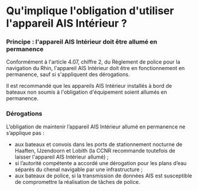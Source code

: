 # Qu'implique l'obligation d'utiliser l'appareil AIS Intérieur ?

### Principe : l'appareil AIS Intérieur doit être allumé en permanence

Conformément à l'article 4.07, chiffre 2, du Règlement de police pour la navigation du Rhin, l'appareil AIS Intérieur doit être en fonctionnement en permanence, sauf si s'appliquent des dérogations.

Il est recommandé que les appareils AIS Intérieur installés à bord de bateaux non soumis à l'obligation d'équipement soient allumés en permanence.

### Dérogations

L’obligation de maintenir l’appareil AIS Intérieur allumé en permanence ne s’applique pas :

* aux bateaux et convois dans les ports de stationnement nocturne de Haaften, IJzendoorn et Lobith \(la CCNR recommande toutefois de laisser l'appareil AIS Intérieur allumé\) ;
* si l’autorité compétente a accordé une dérogation pour les plans d’eau séparés du chenal navigable par une infrastructure ;
* aux bateaux de police, si la transmission de données AIS est susceptible de compromettre la réalisation de tâches de police.


